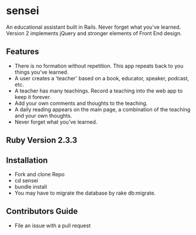 # sensei
An educational assistant built in Rails. Never forget what you've learned.
Version 2 implements jQuery and stronger elements of Front End design.

## Features
* There is no formation without repetition. This app repeats back to you things you've learned.
* A user creates a 'teacher' based on a book, educator, speaker, podcast, etc.
* A teacher has many teachings. Record a teaching into the web app to keep it forever.
* Add your own comments and thoughts to the teaching.
* A daily reading appears on the main page, a combination of the teaching and your own thoughts.
* Never forget what you've learned.

## Ruby Version 2.3.3

## Installation
* Fork and clone Repo
* cd sensei
* bundle install
* You may have to migrate the database by rake db:migrate.

## Contributors Guide
* File an issue with a pull request
